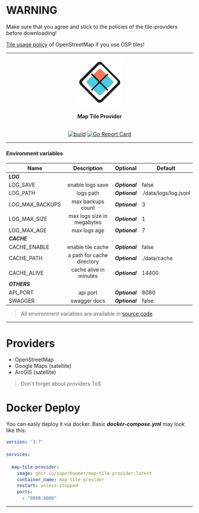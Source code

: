 # **WARNING**

Make sure that you agree and stick to the policies
of the tile-providers before downloading!

[Tile usage policy](https://wiki.openstreetmap.org/index.php/Tile_usage_policy)
of OpenStreetMap if you use OSP tiles!

---
<div align="center">
  <img class="logo" src="https://raw.githubusercontent.com/superboomer/map-tile-provider/master/assets/icon-1024.png" width="128px" height="128px" alt="logo"/>
  <br>
  <br>
  <b>Map Tile Provider</b>
  <br>
  <br>

  [![build](https://github.com/superboomer/map-tile-provider/actions/workflows/build.yml/badge.svg)](https://github.com/superboomer/map-tile-provider/actions/workflows/build.yml)&nbsp;[![Go Report Card](https://goreportcard.com/badge/github.com/superboomer/map-tile-provider)](https://goreportcard.com/report/github.com/superboomer/map-tile-provider)
</div>


---
#### Environment variables

| Name          | Description   |  Optional | Default | 
| ------------- |:-------------:|:--------:| ------ |
|  ***LOG*** |
| LOG_SAVE  | enable logs save | ***Optional***  | false
| LOG_PATH     | logs path      | ***Optional***  | ./data/logs/log.jsonl
| LOG_MAX_BACKUPS | max backups count      |  ***Optional***  | 3
| LOG_MAX_SIZE | max logs size in megabytes      |  ***Optional***  | 1
| LOG_MAX_AGE | max logs age      |  ***Optional***  | 7
|  ***CACHE*** |
| CACHE_ENABLE | enable tile cache     | ***Optional***  | false
| CACHE_PATH | a path for cache directory     | ***Optional***  | ./data/cache
| CACHE_ALIVE | cache alive in minutes     | ***Optional***  | 14400
|  ***OTHERS*** |
| API_PORT | api port    |  ***Optional***  | 8080
| SWAGGER | swagger docs    |  ***Optional***  | false
> All environment variables are available in [source code](https://github.com/mightrl/media-storage-service/blob/master/app/options/opt.go)
***


# **Providers**

- OpenStreetMap
- Google Maps (satellite)
- ArcGIS (satellite)

 > Don't forget about providers ToS

# **Docker Deploy**

You can easly deploy it via docker. Basic ***docker-compose.yml*** may look like this:
```YAML
version: '3.7'

services:

  map-tile-provider:
    image: ghcr.io/superboomer/map-tile-provider:latest
    container_name: map-tile-provider
    restart: unless-stopped
    ports:
      - "8080:8080"
```
***

